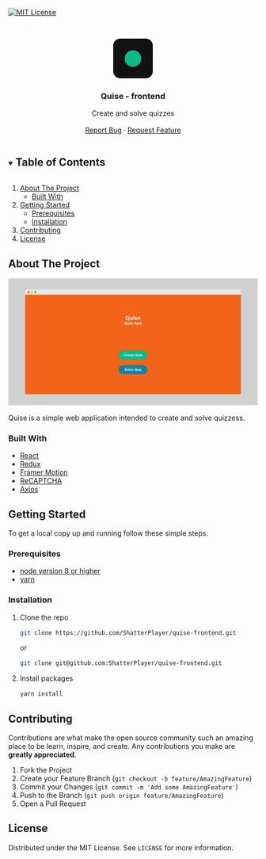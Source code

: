<!-- Template: https://github.com/othneildrew/Best-README-Template -->
[![MIT License][license-shield]][license-url]



<!-- PROJECT LOGO -->
<br />
<p align="center">
  <a href="https://github.com/ShatterPlayer/quise-frontend">
    <img src=".github/logo.png" alt="Logo" width="80" height="80">
  </a>

  <h3 align="center">Quise - frontend</h3>

  <p align="center">
    Create and solve quizzes
    <br />
    <br />
    <a href="https://github.com/ShatterPlayer/quise-frontend/issues">Report Bug</a>
    ·
    <a href="https://github.com/ShatterPlayer/quise-frontend/issues">Request Feature</a>
  </p>
</p>



<!-- TABLE OF CONTENTS -->
<details open="open">
  <summary><h2 style="display: inline-block">Table of Contents</h2></summary>
  <ol>
    <li>
      <a href="#about-the-project">About The Project</a>
      <ul>
        <li><a href="#built-with">Built With</a></li>
      </ul>
    </li>
    <li>
      <a href="#getting-started">Getting Started</a>
      <ul>
        <li><a href="#prerequisites">Prerequisites</a></li>
        <li><a href="#installation">Installation</a></li>
      </ul>
    </li>
    <li><a href="#contributing">Contributing</a></li>
    <li><a href="#license">License</a></li>
  </ol>
</details>



<!-- ABOUT THE PROJECT -->
## About The Project

<img src="./.github/product-screenshot.png" />

Quise is a simple web application intended to create and solve quizzess.


### Built With

* [React](https://reactjs.org/)
* [Redux](https://redux.js.org/)
* [Framer Motion](https://www.framer.com/motion/)
* [ReCAPTCHA](https://www.google.com/recaptcha/about/)
* [Axios](https://axios-http.com/docs/intro)



<!-- GETTING STARTED -->
## Getting Started

To get a local copy up and running follow these simple steps.

### Prerequisites

* [node version 8 or higher](https://nodejs.org/en/)
* [yarn](https://yarnpkg.com/)

### Installation

1. Clone the repo
   ```bash
   git clone https://github.com/ShatterPlayer/quise-frontend.git
   ```
   or
   ```bash
   git clone git@github.com:ShatterPlayer/quise-frontend.git
   ```
2. Install packages
   ```bash
   yarn install
   ```


<!-- CONTRIBUTING -->
## Contributing

Contributions are what make the open source community such an amazing place to be learn, inspire, and create. Any contributions you make are **greatly appreciated**.

1. Fork the Project
2. Create your Feature Branch (`git checkout -b feature/AmazingFeature`)
3. Commit your Changes (`git commit -m 'Add some AmazingFeature'`)
4. Push to the Branch (`git push origin feature/AmazingFeature`)
5. Open a Pull Request



<!-- LICENSE -->
## License

Distributed under the MIT License. See `LICENSE` for more information.




[license-shield]: https://img.shields.io/github/license/ShatterPlayer/repo.svg?style=for-the-badge
[license-url]: https://github.com/ShatterPlayer/quise-frontend/blob/first-version/LICENSE